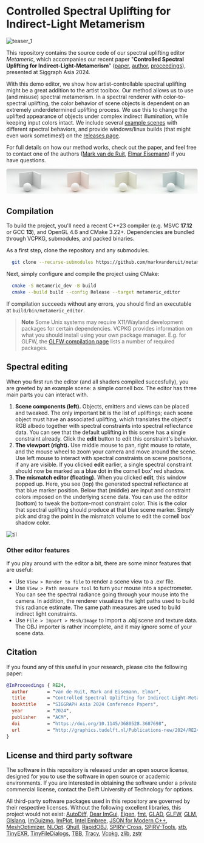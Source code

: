 # Controlled Spectral Uplifting for Indirect-Light Metamerism

![teaser_1](/resources//assets/teaser_1.png)


This repository contains the source code of our spectral uplifting editor *Metameric*, which accompanies our recent paper "**Controlled Spectral Uplifting for Indirect-Light-Metamerism**" ([paper](http://graphics.tudelft.nl/Publications-new/2024/RE24), [author](https://markvanderuit.nl/publications/2024-11-19-paper-spectral), [proceedings](https://dx.doi.org/https://doi.org/10.1145/3680528.3687698)), presented at Siggraph Asia 2024.

With this demo editor, we show how artist-controllable spectral uplifting might be a great addition to the artist toolbox. Our method allows us to use (and misuse) spectral metamerism. In a spectral renderer with color-to-spectral uplifting, the color behavior of scene objects is dependent on an extremely underdetermined uplifting process. We use this to change the uplifted appearance of objects under complex indirect illumination, while keeping input colors intact.
We include several [example scenes](./scenes) with different spectral behaviors, and provide windows/linux builds (that might even work sometimes!) on the [releases page](github.com/markvanderuit/metameric_dev/releases/latest).

For full details on how our method works, check out the paper, and feel free to contact one of the authors ([Mark van de Ruit](https://www.markvanderuit.nl), [Elmar Eisemann](https://graphics.tudelft.nl/~eisemann/)) if you have questions.

![teaser_2](/resources//assets/teaser_2.png)

## Compilation

To build the project, you'll need a recent C++23 compiler (e.g. MSVC **17.12** or GCC **13**), and OpenGL 4.6 and CMake 3.22+. Dependencies are bundled through VCPKG, submodules, and packed binaries. 

As a first step, clone the repository and any submodules.

```bash
  git clone --recurse-submodules https://github.com/markvanderuit/metameric_dev
```

Next, simply configure and compile the project using CMake:

```bash
  cmake -S metameric_dev -B build
  cmake --build build --config Release --target metameric_editor
```

If compilation succeeds without any errors, you should find an executable at `build/bin/metameric_editor`.

> **Note** 
> Some Unix systems may require X11/Wayland development packages for certain dependencies. VCPKG provides information on what you should install using your own package manager. E.g. for GLFW, the [GLFW compilation page](https://www.glfw.org/docs/3.3/compile.html) lists a number of required packages.

## Spectral editing

When you first run the editor (and all shaders compiled succesfully), you are greeted by an example scene: a simple cornell box. The editor has three main parts you can interact with.

1. **Scene components (left).** Objects, emitters and views can be placed and tweaked. The only important bit is the list of upliftings; each scene object must have an associated uplifting, which translates the object's RGB albedo together with spectral constraints into spectral reflectance data. You can see that the default uplifting in this scene has a single constraint already. Click the **edit** button to edit this constraint's behavior.
2. **The viewport (right).** Use middle mouse to pan, right mouse to rotate, and the mouse wheel to zoom your camera and move around the scene. Use left mouse to interact with spectral constraints on scene positions, if any are visible. If you clicked **edit** earlier, a single spectral constraint should now be marked as a blue dot in the cornell box' red shadow.
3. **The mismatch editor (floating).** When you clicked **edit**, this window popped up. Here, you see (top) the generated spectral reflectance at that blue marker position. Below that (middle) are input and constraint colors imposed on the underlying scene data. You can use the editor (bottom) to tweak the bottom-most constraint color. This is the color that spectral uplifting should produce at that blue scene marker. Simply pick and drag the point in the mismatch volume to edit the cornell box' shadow color.

![til](./resources/assets/example.gif)

### Other editor features

If you play around with the editor a bit, there are some minor features that are useful:

- Use `View > Render to file` to render a scene view to a .exr file.
- Use `View > Path measure tool` to turn your mouse into a spectrometer. You can see the spectral radiance going through your mouse into the camera. In addition, the renderer visualizes the light paths used to build this radiance estimate. The same path measures are used to build indirect light constraints.
- Use `File > Import > Mesh/Image` to import a .obj scene and texture data. The OBJ importer is rather incomplete, and it may ignore some of your scene data.

## Citation

If you found any of this useful in your research, please cite the following paper:

```bibtex
@InProceedings { RE24,
  author       = "van de Ruit, Mark and Eisemann, Elmar",
  title        = "Controlled Spectral Uplifting for Indirect-Light-Metamerism",
  booktitle    = "SIGGRAPH Asia 2024 Conference Papers",
  year         = "2024",
  publisher    = "ACM",
  doi          = "https://doi.org/10.1145/3680528.3687698",
  url          = "http://graphics.tudelft.nl/Publications-new/2024/RE24"
}
```

## License and third party software

The software in this repository is released under an open source license, designed for you to use the software in open source or academic environments. If you are interested in obtaining the software under a private commercial license, contact the Delft University of Technology for options.

All third-party software packages used in this repository are governed by their respective licenses. Without the following excellent libraries, this project would not exist:
[AutoDiff](https://github.com/autodiff/autodiff),
[Dear ImGui](https://github.com/ocornut/imgui),
[Eigen](https://eigen.tuxfamily.org/index.php?title=Main_Page), 
[fmt](https://github.com/fmtlib/fmt), 
[GLAD](https://glad.dav1d.de/),
[GLFW](https://www.glfw.org/),
[GLM](https://glm.g-truc.net/0.9.9/),
[Glslang](https://github.com/KhronosGroup/glslang), 
[ImGuizmo](https://github.com/CedricGuillemet/ImGuizmo), 
[ImPlot](https://github.com/epezent/implot),
[Intel Embree](https://www.embree.org/),
[JSON for Modern C++](https://github.com/nlohmann/json),
[MeshOptimizer](https://github.com/zeux/meshoptimizer),
[NLOpt](https://github.com/stevengj/nlopt).
[Qhull](http://www.qhull.org/),
[RapidOBJ](https://github.com/guybrush77/rapidobj),
[SPIRV-Cross](https://github.com/KhronosGroup/SPIRV-Cross), 
[SPIRV-Tools](https://github.com/KhronosGroup/SPIRV-Tools), 
[stb](https://github.com/nothings/stb),
[TinyEXR](https://github.com/syoyo/tinyexr),
[TinyFileDialogs](https://sourceforge.net/projects/tinyfiledialogs/),
[TBB](https://github.com/oneapi-src/oneTBB),
[Tracy](https://github.com/wolfpld/tracy),
[Vcpkg](https://github.com/microsoft/vcpkg),
[zlib](https://zlib.net/),
[zstr](https://github.com/mateidavid/zstr)
